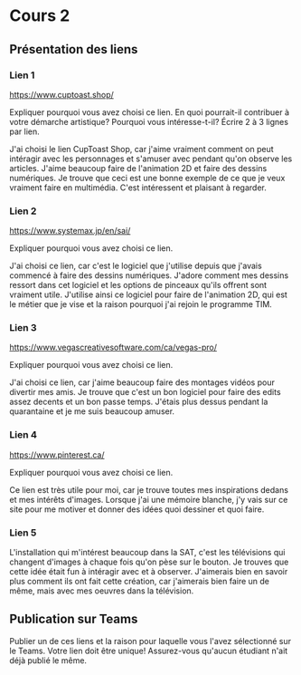 # Cours 2
## Présentation des liens

### Lien 1 
https://www.cuptoast.shop/

Expliquer pourquoi vous avez choisi ce lien. En quoi pourrait-il contribuer à votre démarche artistique? Pourquoi vous intéresse-t-il? Écrire 2 à 3 lignes par lien. 

J'ai choisi le lien CupToast Shop, car j'aime vraiment comment on peut intéragir avec les personnages et s'amuser avec pendant qu'on observe les articles. J'aime beaucoup faire de l'animation 2D et faire des dessins numériques. Je trouve que ceci est une bonne exemple de ce que je veux vraiment faire en multimédia. C'est intéressent et plaisant à regarder.
### Lien 2 
https://www.systemax.jp/en/sai/

Expliquer pourquoi vous avez choisi ce lien.  

J'ai choisi ce lien, car c'est le logiciel que j'utilise depuis que j'avais commencé à faire des dessins numériques. J'adore comment mes dessins ressort dans cet logiciel et les options de pinceaux qu'ils offrent sont vraiment utile. J'utilise ainsi ce logiciel pour faire de l'animation 2D, qui est le métier que je vise et la raison pourquoi j'ai rejoin le programme TIM.
### Lien 3 
https://www.vegascreativesoftware.com/ca/vegas-pro/

Expliquer pourquoi vous avez choisi ce lien.  

J'ai choisi ce lien, car j'aime beaucoup faire des montages vidéos pour divertir mes amis. Je trouve que c'est un bon logiciel pour faire des edits assez decents et un bon passe temps. J'étais plus dessus pendant la quarantaine et je me suis beaucoup amuser.
### Lien 4 
https://www.pinterest.ca/

Expliquer pourquoi vous avez choisi ce lien. 

Ce lien est très utile pour moi, car je trouve toutes mes inspirations dedans et mes intérêts d'images. Lorsque j'ai une mémoire blanche, j'y vais sur ce site pour me motiver et donner des idées quoi dessiner et quoi faire.
### Lien 5 
L'installation qui m'intérest beaucoup dans la SAT, c'est les télévisions qui changent d'images à chaque fois qu'on pèse sur le bouton. Je trouves que cette idée était fun à intéragir avec et à observer. J'aimerais bien en savoir plus comment ils ont fait cette création, car j'aimerais bien faire un de même, mais avec mes oeuvres dans la télévision.

## Publication sur Teams
Publier un de ces liens et la raison pour laquelle vous l'avez sélectionné sur le Teams. Votre lien doit être unique! Assurez-vous qu'aucun étudiant n'ait déjà publié le même. 
